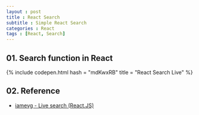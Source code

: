 ```yaml
---
layout : post
title : React Search
subtitle : Simple React Search
categories : React
tags : [React, Search]
---
```


## 01. Search function in React

{% include codepen.html hash = "mdKwxRB" title = "React Search Live" %}

## 02. Reference

- [iamevg - Live search (React.JS)](https://codepen.io/iamevg/pen/LRLVdY)

